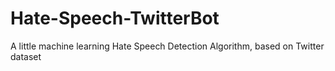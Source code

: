 # Hate-Speech-TwitterBot
A little machine learning Hate Speech Detection Algorithm, based on Twitter dataset
